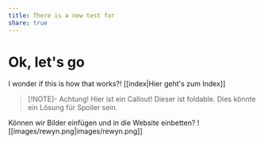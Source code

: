 ```yaml
---
title: There is a new test for
share: true
---
```


# Ok, let's go
I wonder if this is how that works?!
[[index|Hier geht's zum Index]]

> [!NOTE]- Achtung!
> Hier ist ein Callout! 
> Dieser ist foldable. Dies könnte ein Lösung für Spoiler sein.

Können wir Bilder einfügen und in die Website einbetten?
![[images/rewyn.png|images/rewyn.png]]